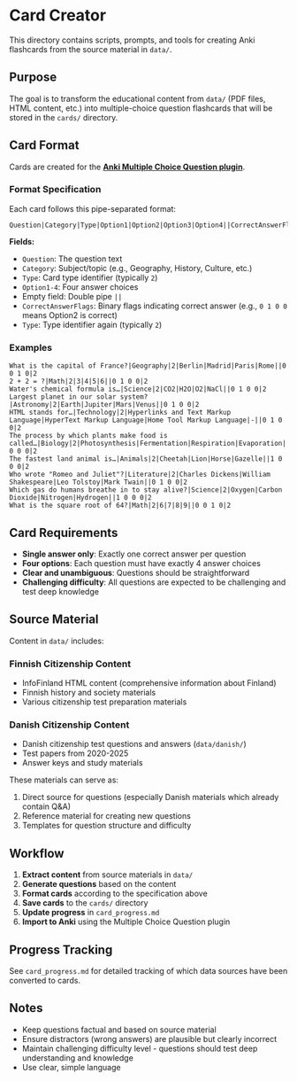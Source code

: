 # Card Creator

This directory contains scripts, prompts, and tools for creating Anki flashcards from the source material in `data/`.

## Purpose

The goal is to transform the educational content from `data/` (PDF files, HTML content, etc.) into multiple-choice question flashcards that will be stored in the `cards/` directory.

## Card Format

Cards are created for the **[Anki Multiple Choice Question plugin](https://ankiweb.net/shared/info/1566095810)**.

### Format Specification

Each card follows this pipe-separated format:

```
Question|Category|Type|Option1|Option2|Option3|Option4||CorrectAnswerFlags|Type
```

**Fields:**
- `Question`: The question text
- `Category`: Subject/topic (e.g., Geography, History, Culture, etc.)
- `Type`: Card type identifier (typically `2`)
- `Option1-4`: Four answer choices
- Empty field: Double pipe `||`
- `CorrectAnswerFlags`: Binary flags indicating correct answer (e.g., `0 1 0 0` means Option2 is correct)
- `Type`: Type identifier again (typically `2`)

### Examples

```
What is the capital of France?|Geography|2|Berlin|Madrid|Paris|Rome||0 0 1 0|2
2 + 2 = ?|Math|2|3|4|5|6||0 1 0 0|2
Water's chemical formula is…|Science|2|CO2|H2O|O2|NaCl||0 1 0 0|2
Largest planet in our solar system?|Astronomy|2|Earth|Jupiter|Mars|Venus||0 1 0 0|2
HTML stands for…|Technology|2|Hyperlinks and Text Markup Language|HyperText Markup Language|Home Tool Markup Language|-||0 1 0 0|2
The process by which plants make food is called…|Biology|2|Photosynthesis|Fermentation|Respiration|Evaporation||1 0 0 0|2
The fastest land animal is…|Animals|2|Cheetah|Lion|Horse|Gazelle||1 0 0 0|2
Who wrote "Romeo and Juliet"?|Literature|2|Charles Dickens|William Shakespeare|Leo Tolstoy|Mark Twain||0 1 0 0|2
Which gas do humans breathe in to stay alive?|Science|2|Oxygen|Carbon Dioxide|Nitrogen|Hydrogen||1 0 0 0|2
What is the square root of 64?|Math|2|6|7|8|9||0 0 1 0|2
```

## Card Requirements

- **Single answer only**: Exactly one correct answer per question
- **Four options**: Each question must have exactly 4 answer choices
- **Clear and unambiguous**: Questions should be straightforward
- **Challenging difficulty**: All questions are expected to be challenging and test deep knowledge

## Source Material

Content in `data/` includes:

### Finnish Citizenship Content
- InfoFinland HTML content (comprehensive information about Finland)
- Finnish history and society materials
- Various citizenship test preparation materials

### Danish Citizenship Content
- Danish citizenship test questions and answers (`data/danish/`)
- Test papers from 2020-2025
- Answer keys and study materials

These materials can serve as:
1. Direct source for questions (especially Danish materials which already contain Q&A)
2. Reference material for creating new questions
3. Templates for question structure and difficulty

## Workflow

1. **Extract content** from source materials in `data/`
2. **Generate questions** based on the content
3. **Format cards** according to the specification above
4. **Save cards** to the `cards/` directory
5. **Update progress** in `card_progress.md`
6. **Import to Anki** using the Multiple Choice Question plugin

## Progress Tracking

See `card_progress.md` for detailed tracking of which data sources have been converted to cards.

## Notes

- Keep questions factual and based on source material
- Ensure distractors (wrong answers) are plausible but clearly incorrect
- Maintain challenging difficulty level - questions should test deep understanding and knowledge
- Use clear, simple language
